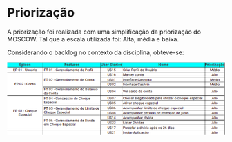 # Priorização 

A priorização foi realizada com uma simplificação da priorização do MOSCOW. Tal que a escala utilizada foi: Alta, média e baixa.

Considerando o backlog no contexto da disciplina, obteve-se: 

![](../images/backlogDisciplina.png)